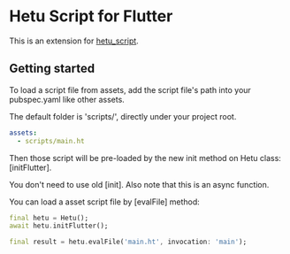 # Hetu Script for Flutter

This is an extension for [hetu_script](https://pub.dev/packages/hetu_script).

## Getting started

To load a script file from assets, add the script file's path into your pubspec.yaml like other assets.

The default folder is 'scripts/', directly under your project root.

```yaml
assets:
  - scripts/main.ht
```

Then those script will be pre-loaded by the new init method on Hetu class: [initFlutter].

You don't need to use old [init]. Also note that this is an async function.

You can load a asset script file by [evalFile] method:

```dart
final hetu = Hetu();
await hetu.initFlutter();

final result = hetu.evalFile('main.ht', invocation: 'main');
```
